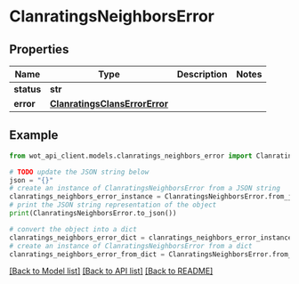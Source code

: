 # ClanratingsNeighborsError


## Properties

Name | Type | Description | Notes
------------ | ------------- | ------------- | -------------
**status** | **str** |  | 
**error** | [**ClanratingsClansErrorError**](ClanratingsClansErrorError.md) |  | 

## Example

```python
from wot_api_client.models.clanratings_neighbors_error import ClanratingsNeighborsError

# TODO update the JSON string below
json = "{}"
# create an instance of ClanratingsNeighborsError from a JSON string
clanratings_neighbors_error_instance = ClanratingsNeighborsError.from_json(json)
# print the JSON string representation of the object
print(ClanratingsNeighborsError.to_json())

# convert the object into a dict
clanratings_neighbors_error_dict = clanratings_neighbors_error_instance.to_dict()
# create an instance of ClanratingsNeighborsError from a dict
clanratings_neighbors_error_from_dict = ClanratingsNeighborsError.from_dict(clanratings_neighbors_error_dict)
```
[[Back to Model list]](../README.md#documentation-for-models) [[Back to API list]](../README.md#documentation-for-api-endpoints) [[Back to README]](../README.md)


